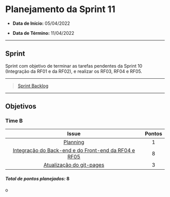 # Planejamento da Sprint 11

- **Data de Início:** 05/04/2022

- **Data de Término:** 11/04/2022

---

## Sprint 
Sprint com objetivo de terminar as tarefas pendentes da Sprint 10 (Integração da RF01 e da RF02), e realizar os RF03, RF04 e RF05.


---

> [Sprint Backlog](https://github.com/fga-eps-mds/2021.2-Sigaa-Plus/milestone/13)
---


## Objetivos
### Time B
|                                      Issue                                       | Pontos |
| :------------------------------------------------------------------------------: | :----: |
| [Planning](https://github.com/fga-eps-mds/2021.2-Sigaa-Plus/issues/243) |   1   | 
|[Integração do Back-end e do Front-end da RF04 e RF05](https://github.com/fga-eps-mds/2021.2-Sigaa-Plus/issues/273)      | 8 | 
|[Atualização do  git-pages](https://github.com/fga-eps-mds/2021.2-Sigaa-Plus/issues/245)    | 3 |  


<h4><i>Total de pontos planejados: </i>8</h4>o
